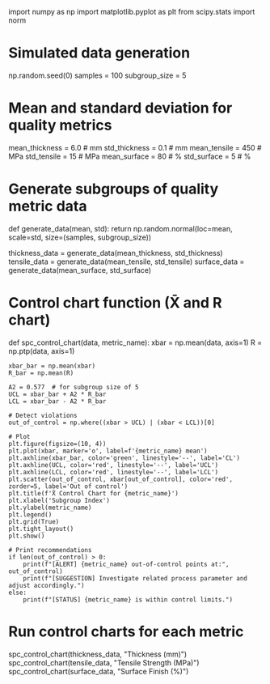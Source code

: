 import numpy as np
import matplotlib.pyplot as plt
from scipy.stats import norm

# Simulated data generation
np.random.seed(0)
samples = 100
subgroup_size = 5

# Mean and standard deviation for quality metrics
mean_thickness = 6.0     # mm
std_thickness = 0.1      # mm
mean_tensile = 450       # MPa
std_tensile = 15         # MPa
mean_surface = 80        # %
std_surface = 5          # %

# Generate subgroups of quality metric data
def generate_data(mean, std):
    return np.random.normal(loc=mean, scale=std, size=(samples, subgroup_size))

thickness_data = generate_data(mean_thickness, std_thickness)
tensile_data = generate_data(mean_tensile, std_tensile)
surface_data = generate_data(mean_surface, std_surface)

# Control chart function (X̄ and R chart)
def spc_control_chart(data, metric_name):
    xbar = np.mean(data, axis=1)
    R = np.ptp(data, axis=1)

    xbar_bar = np.mean(xbar)
    R_bar = np.mean(R)

    A2 = 0.577  # for subgroup size of 5
    UCL = xbar_bar + A2 * R_bar
    LCL = xbar_bar - A2 * R_bar

    # Detect violations
    out_of_control = np.where((xbar > UCL) | (xbar < LCL))[0]

    # Plot
    plt.figure(figsize=(10, 4))
    plt.plot(xbar, marker='o', label=f'{metric_name} mean')
    plt.axhline(xbar_bar, color='green', linestyle='--', label='CL')
    plt.axhline(UCL, color='red', linestyle='--', label='UCL')
    plt.axhline(LCL, color='red', linestyle='--', label='LCL')
    plt.scatter(out_of_control, xbar[out_of_control], color='red', zorder=5, label='Out of control')
    plt.title(f'X̄ Control Chart for {metric_name}')
    plt.xlabel('Subgroup Index')
    plt.ylabel(metric_name)
    plt.legend()
    plt.grid(True)
    plt.tight_layout()
    plt.show()

    # Print recommendations
    if len(out_of_control) > 0:
        print(f"[ALERT] {metric_name} out-of-control points at:", out_of_control)
        print(f"[SUGGESTION] Investigate related process parameter and adjust accordingly.")
    else:
        print(f"[STATUS] {metric_name} is within control limits.")

# Run control charts for each metric
spc_control_chart(thickness_data, "Thickness (mm)")
spc_control_chart(tensile_data, "Tensile Strength (MPa)")
spc_control_chart(surface_data, "Surface Finish (%)")
